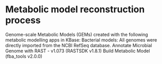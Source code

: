 # Metabolic model reconstruction process
Genome-scale Metabolic Models (GEMs) created with the following metabolic modelling apps in KBase:
Bacterial models:
All genomes were directly imported from the NCBI RefSeq database.
Annotate Microbial Genome with RAST - v1.073 (RASTSDK v1.8.1) 
Build Metabolic Model (fba_tools v2.0.0)